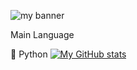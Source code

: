 <p align=”center”>

<img src="https://user-images.githubusercontent.com/93460088/159640417-e7274a78-3b11-4642-acfe-f53714e2171e.gif" alt="my banner">

</p>
Main Language


:diamond_shape_with_a_dot_inside: Python
[![My GitHub stats](https://github-readme-stats.vercel.app/api?username=punyathorn)](https://github.com/anuraghazra/github-readme-stats&show_icons=true)
